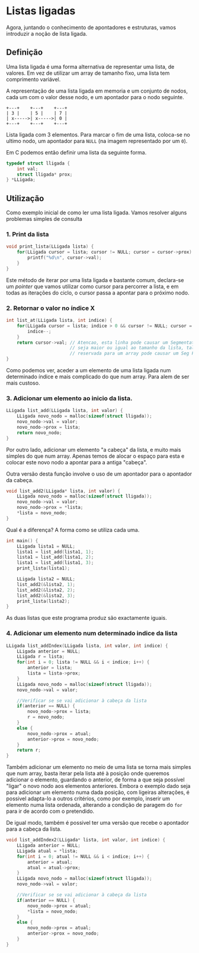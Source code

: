 # Listas ligadas

Agora, juntando o conhecimento de apontadores e estruturas, vamos introduzir a noção de lista
ligada.

## Definição
Uma lista ligada é uma forma alternativa de representar uma lista, de valores. Em vez de utilizar
um array de tamanho fixo, uma lista tem comprimento variável.

A representação de uma lista ligada em memoria e um conjunto de nodos, cada um com o valor desse
nodo, e um apontador para o nodo seguinte.

```
+---+    +---+    +---+
| 3 |    | 5 |    | 7 |
| x----->| x----->| 0 |
+---+    +---+    +---+
```
Lista ligada com 3 elementos. Para marcar o fim de uma lista, coloca-se no ultimo nodo, um apontador
para `NULL` (na imagem representado por um `0`).


Em C podemos então definir uma lista da seguinte forma.

```C
typedef struct lligada {
    int val;
    struct lligada* prox;
} *LLigada;
```

## Utilização
Como exemplo inicial de como ler uma lista ligada. Vamos resolver alguns problemas simples de consulta

### 1. Print da lista
```C
void print_lista(LLigada lista) {
    for(LLigada cursor = lista; cursor != NULL; cursor = cursor->prox) {
        printf("%d\n", cursor->val);
    }
}
```
Este método de iterar por uma lista ligada e bastante comum, declara-se um *pointer* que vamos utilizar
como cursor para percorrer a lista, e em todas as iterações do ciclo, o cursor passa a apontar para
o próximo nodo.

### 2. Retornar o valor no índice X
```C
int list_at(LLigada lista, int indice) {
    for(LLigada cursor = lista; indice > 0 && cursor != NULL; cursor = cursor->prox) {
        indice--;
    }
    return cursor->val; // Atencao, esta linha pode causar um Segmentation Fault caso o indice
                        // seja maior ou igual ao tamanho da lista, tal como aceder fora da area
                        // reservada para um array pode causar um Seg Fault.
}
```
Como podemos ver, aceder a um elemento de uma lista ligada num determinado índice e mais
complicado do que num array. Para alem de ser mais custoso.

### 3. Adicionar um elemento ao inicio da lista.
```C
LLigada list_add(LLigada lista, int valor) {
    LLigada novo_nodo = malloc(sizeof(struct lligada));
    novo_nodo->val = valor;
    novo_nodo->prox = lista;
    return novo_nodo;
}
```
Por outro lado, adicionar um elemento "a cabeça" da lista, e muito mais simples
do que num array. Apenas temos de alocar o espaço para esta e colocar este novo
nodo a apontar para a antiga "cabeça".

Outra versão desta função involve o uso de um apontador para o apontador da cabeça.
```C
void list_add2(LLigada* lista, int valor) {
    LLigada novo_nodo = malloc(sizeof(struct lligada));
    novo_nodo->val = valor;
    novo_nodo->prox = *lista;
    *lista = novo_nodo;
}
```

Qual é a diferença? A forma como se utiliza cada uma.
```C
int main() {
    LLigada lista1 = NULL;
    lista1 = list_add(lista1, 1);
    lista1 = list_add(lista1, 2);
    lista1 = list_add(lista1, 3);
    print_lista(lista1);

    LLigada lista2 = NULL;
    list_add2(&lista2, 1);
    list_add2(&lista2, 2);
    list_add2(&lista2, 3);
    print_lista(lista2);
}
```
As duas listas que este programa produz são exactamente iguais.

### 4. Adicionar um elemento num determinado indice da lista
```C
LLigada list_addIndex(LLigada lista, int valor, int indice) {
    LLigada anterior = NULL;
    LLigada r = lista;
    for(int i = 0; lista != NULL && i < indice; i++) {
        anterior = lista;
        lista = lista->prox;
    }
    LLigada novo_nodo = malloc(sizeof(struct lligada));
    novo_nodo->val = valor;

    //Verificar se se vai adicionar à cabeça da lista
    if(anterior == NULL) { 
        novo_nodo->prox = lista;
        r = novo_nodo;
    }
    else {
        novo_nodo->prox = atual;
        anterior->prox = novo_nodo;
    }
    return r;
}
```
Também adicionar um elemento no meio de uma lista se torna mais simples
que num array, basta iterar pela lista até à posição onde queremos
adicionar o elemento, guardando o anterior, de forma a que seja possível
"ligar" o novo nodo aos elementos anteriores.
Embora o exemplo dado seja para adicionar um elemento numa dada posição,
com ligeiras alterações, é possivel adapta-lo a outros critérios, como
por exemplo, inserir um elemento numa lista ordenada, alterando a condição
de paragem do ``for`` para ir de acordo com o pretendido.

De igual modo, também é possivel ter uma versão que recebe o apontador
para a cabeça da lista.
```C
void list_addIndex2(LLigada* lista, int valor, int indice) {
    LLigada anterior = NULL;
    LLigada atual = *lista;
    for(int i = 0; atual != NULL && i < indice; i++) {
        anterior = atual;
        atual = atual->prox;
    }
    LLigada novo_nodo = malloc(sizeof(struct lligada));
    novo_nodo->val = valor;

    //Verificar se se vai adicionar à cabeça da lista
    if(anterior == NULL) { 
        novo_nodo->prox = atual;
        *lista = novo_nodo;
    }
    else {
        novo_nodo->prox = atual;
        anterior->prox = novo_nodo;
    }
}
```
